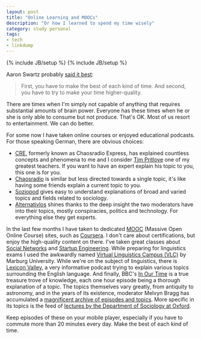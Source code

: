 ```yaml
---
layout: post
title: "Online Learning and MOOCs"
description: "Or how I learned to spend my time wisely"
category: study personal
tags:
- tech
- linkdump
---
```

{% include JB/setup %}
{% include JB/setup %}

Aaron Swartz probably [said it
best](http://www.aaronsw.com/weblog/productivity):

> First, you have to make the best of each kind of time. And second, you
> have to try to make your time higher-quality.

There are times when I'm simply not capable of anything that requires
substantial amounts of brain power. Everyone has these times when he or
she is only able to consume but not produce. That's OK. Most of us
resort to entertainment. We can do better.

For some now I have taken online courses or enjoyed educational
podcasts. For those speaking German, there are obvious choices:

-   [CRE](http://cre.fm/), formerly known as Chaosradio Express, has
    explained countless concepts and phenomena to me and I consider [Tim
    Pritlove](https://en.wikipedia.org/wiki/Tim_Pritlove) one of my
    greatest teachers. If you want to have an expert explain his topic
    to you, this one is for you.
-   [Chaosradio](http://chaosradio.ccc.de/) is similar but less directed
    towards a single topic, it's like having some friends explain a
    current topic to you.
-   [Soziopod](http://soziopod.de/feed/podcast/) gives easy to
    understand explanations of broad and varied topics and fields
    related to sociology.
-   [Alternativlos](http://alternativlos.org/) shines thanks to the deep
    insight the two moderators have into their topics, mostly
    conspiracies, politics and technology. For everything else they
    get experts.

In the last few months I have taken to dedicated
[MOOC](https://en.wikipedia.org/wiki/Massive_open_online_course)
(Massive Open Online Course) sites, such as
[Coursera](https://www.coursera.org/). I don't care about
certifications, but enjoy the high-quality content on there. I've taken
great classes about [Social
Networks](https://class.coursera.org/networksonline-001) and [Startup
Engineering](https://class.coursera.org/startup-001). While preparing
for linguistics exams I used the awkwardly named [Virtual Linguistics
Campus
(VLC)](http://linguistics.online.uni-marburg.de/free/information/portal/home.php)
by Marburg University. While we're on the subject of linguistics, there
is [Lexicon
Valley](http://www.slate.com/articles/podcasts/lexicon_valley.html), a
very informative podcast trying to explain various topics surrounding
the English language. And finally, BBC's [In Our
Time](http://www.bbc.co.uk/programmes/b006qykl) is a true treasure trove
of knowledge, each one hour episode being a thorough explanation of a
topic. The topics themselves vary greatly, from antiquity to astronomy,
and in the years of its existence, moderator Melvyn Bragg has
accumulated a [magnificent archive of episodes and
topics](http://www.bbc.co.uk/programmes/b006qykl/episodes/player). More
specific in its topics is the feed of [lectures by the Department of
Sociology at
Oxford](http://rss.oucs.ox.ac.uk/sociology/sociology-audio/itunesu.xml).

Keep episodes of these on your mobile player, especially if you have to
commute more than 20 minutes every day. Make the best of each kind of
time.

